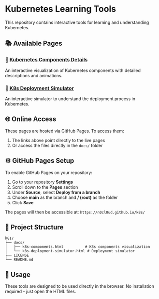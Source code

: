 # Kubernetes Learning Tools

This repository contains interactive tools for learning and understanding Kubernetes.

## 📚 Available Pages

### 🔧 [Kubernetes Components Details](https://n0cl0ud.github.io/k8s/docs/k8s-components.html)
An interactive visualization of Kubernetes components with detailed descriptions and animations.

### 🚀 [K8s Deployment Simulator](https://n0cl0ud.github.io/k8s/docs/k8s-deployment-simulator.html)
An interactive simulator to understand the deployment process in Kubernetes.

## 🌐 Online Access

These pages are hosted via GitHub Pages. To access them:

1. The links above point directly to the live pages
2. Or access the files directly in the `docs/` folder

## ⚙️ GitHub Pages Setup

To enable GitHub Pages on your repository:

1. Go to your repository **Settings**
2. Scroll down to the **Pages** section
3. Under **Source**, select **Deploy from a branch**
4. Choose **main** as the branch and **/ (root)** as the folder
5. Click **Save**

The pages will then be accessible at: `https://n0cl0ud.github.io/k8s/`

## 📁 Project Structure

```
k8s/
├── docs/
│   ├── k8s-components.html          # K8s components visualization
│   └── k8s-deployment-simulator.html # Deployment simulator
├── LICENSE
└── README.md
```

## 🎯 Usage

These tools are designed to be used directly in the browser. No installation required - just open the HTML files.
